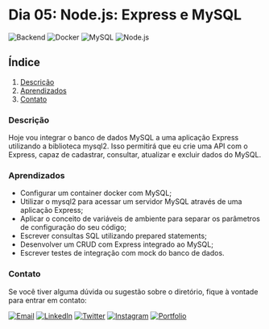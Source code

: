 # Dia 05: Node.js: Express e MySQL
![Backend](https://img.shields.io/badge/Backend-333333?style=for-the-badge)
![Docker](https://img.shields.io/badge/Docker-2496ED?style=for-the-badge&logo=docker&logoColor=white)
![MySQL](https://img.shields.io/badge/MySQL-4479A1?style=for-the-badge&logo=mysql&logoColor=white)
![Node.js](https://img.shields.io/badge/Node.js-43853D?style=for-the-badge&logo=node.js&logoColor=white)

## Índice

1. [Descrição](#descrição)
2. [Aprendizados](#aprendizados)
3. [Contato](#contato)

### Descrição

Hoje vou integrar o banco de dados MySQL a uma aplicação Express utilizando a biblioteca mysql2. Isso permitirá que eu crie uma API com o Express, capaz de cadastrar, consultar, atualizar e excluir dados do MySQL.

### Aprendizados

- Configurar um container docker com MySQL;
- Utilizar o mysql2 para acessar um servidor MySQL através de uma aplicação Express;
- Aplicar o conceito de variáveis de ambiente para separar os parâmetros de configuração do seu código;
- Escrever consultas SQL utilizando prepared statements;
- Desenvolver um CRUD com Express integrado ao MySQL;
- Escrever testes de integração com mock do banco de dados.

### Contato

Se você tiver alguma dúvida ou sugestão sobre o diretório, fique à vontade para entrar em contato:

[![Email](https://img.shields.io/badge/Email-D14836?style=for-the-badge&logo=gmail&logoColor=white)](mailto:righigordev@gmail.com)
[![LinkedIn](https://img.shields.io/badge/LinkedIn-0077B5?style=for-the-badge&logo=linkedin&logoColor=white)](https://www.linkedin.com/in/igor-righi/) [![Twitter](https://img.shields.io/badge/Twitter-1DA1F2?style=for-the-badge&logo=twitter&logoColor=white)](https://twitter.com/righigor) [![Instagram](https://img.shields.io/badge/Instagram-E4405F?style=for-the-badge&logo=instagram&logoColor=white)](https://www.instagram.com/righigor/) [![Portfolio](https://img.shields.io/badge/Portfolio-9cf?style=for-the-badge&logo=appveyor&logoColor=white)](https://righigordev.netlify.app/)